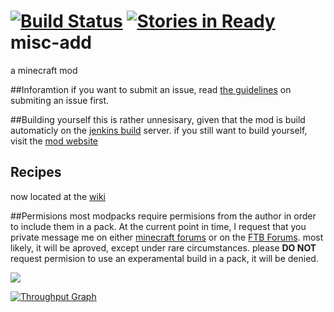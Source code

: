 [![Build Status](https://travis-ci.org/Johnsmith0508/misc-add.svg?branch=master)](https://travis-ci.org/Johnsmith0508/misc-add)
[![Stories in Ready](https://badge.waffle.io/Johnsmith0508/misc-add.png?label=ready&title=Ready)](https://waffle.io/Johnsmith0508/misc-add)
misc-add
========

a minecraft mod

##Inforamtion
if you want to submit an issue, read [the guidelines](https://github.com/Johnsmith0508/misc-add/wiki/Guidelines-for-submiting-an-issue) on submiting an issue first.

##Building yourself
this is rather unnesisary, given that the mod is build automaticly on the [jenkins build](http://75.115.0.158) server. if you still want to build yourself, visit the [mod website](http://johnsmith0508.github.io/misc-add/)

## Recipes

now located at the [wiki](https://github.com/Johnsmith0508/misc-add/wiki)

##Permisions
most modpacks require permisions from the author in order to include them in a pack. At the current point in time, I request that you private message me on either [minecraft forums](http://google.com) or on the [FTB Forums](http://google.com). most likely, it will be aproved, except under rare circumstances. please __DO NOT__ request permision to use an experamental build in a pack, it will be denied.


![](https://github.com/johnsmith0508/misc-add/raw/master/ReadmeFolder/DenseBlock.png)

[![Throughput Graph](https://graphs.waffle.io/johnsmith0508/misc-add/throughput.svg)](https://waffle.io/johnsmith0508/misc-add/metrics)
